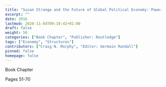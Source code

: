 ```yaml
---
title: "Susan Strange and the Future of Global Political Economy: Power, control and Transformation - The Westfailure Sytem' Fifteen Years on: Global Problems, What Makes Them Difficult to Solve and the Role of IPE"
excerpt: ""
date: 2016
lastmod: 2020-11-04T09:19:42+01:00
draft: false
weight: 50
categories: ["Book Chapter", "Publisher: Routledge"]
tags: ["Economy", "Structures"]
contributors: ["Craig N. Murphy", "Editor: Germain Randall"]
pinned: false
homepage: false
---
```


Book Chapter

Pages 51-70